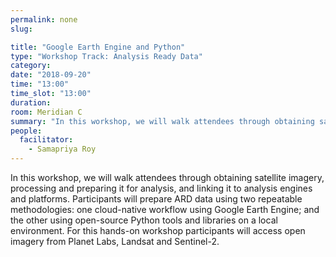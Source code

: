 ```yaml
---
permalink: none
slug:

title: "Google Earth Engine and Python"
type: "Workshop Track: Analysis Ready Data"
category:
date: "2018-09-20"
time: "13:00"
time_slot: "13:00"
duration:
room: Meridian C
summary: "In this workshop, we will walk attendees through obtaining satellite imagery, processing and preparing it for analysis, and linking it to analysis engines and platforms. Participants will prepare ARD data using two repeatable methodologies: one cloud-native workflow using Google Earth Engine; and the other using open-source Python tools and libraries on a local environment. For this hands-on workshop participants will access open imagery from Planet Labs, Landsat and Sentinel-2."
people:
  facilitator:
    - Samapriya Roy
---
```

In this workshop, we will walk attendees through obtaining satellite imagery, processing and preparing it for analysis, and linking it to analysis engines and platforms. Participants will prepare ARD data using two repeatable methodologies: one cloud-native workflow using Google Earth Engine; and the other using open-source Python tools and libraries on a local environment. For this hands-on workshop participants will access open imagery from Planet Labs, Landsat and Sentinel-2.
